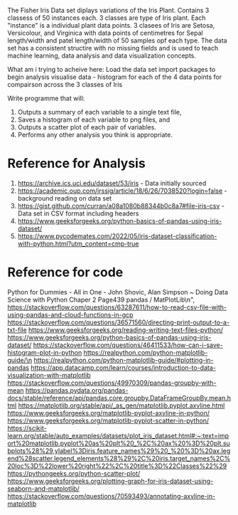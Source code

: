 The Fisher Iris Data set diplays variations of the Iris Plant. Contains 3 classess of 50 instances each. 3 classes are type of Iris plant. Each "instance" is a individual plant data points. 
3 clasees of Iris are Setosa, Versicolour, and Virginica with data points of centimetres for Sepal length/width and patel length/width of 50 samples opf each type. 
The data set has a consistent structire with no missing fields and is used to teach machine learning,  data analysis and data visualization concepts.  

What am i trying to acheive here: 
Load the data set
import packages to begin analysis
visualise data - histogram for each of the 4 data points for compairson across the 3 classes of Iris

Write programme that will:
1. Outputs a summary of each variable to a single text file, 
2. Saves a histogram of each variable to png files, and 
3. Outputs a scatter plot of each pair of variables. 
4. Performs any other analysis you think is appropriate.


# Reference for Analysis
1. https://archive.ics.uci.edu/dataset/53/iris - Data initially sourced
2. https://academic.oup.com/jrssig/article/18/6/26/7038520?login=false  -  background reading on data set
3. https://gist.github.com/curran/a08a1080b88344b0c8a7#file-iris-csv  -  Data set in CSV format including headers
4. https://www.geeksforgeeks.org/python-basics-of-pandas-using-iris-dataset/
5. https://www.pycodemates.com/2022/05/iris-dataset-classification-with-python.html?utm_content=cmp-true

# Reference for code
Python for Dummies - All in One - John Shovic,  Alan Simpson ~ Doing Data Science with Python Chaper 2  Page439 pandas / MatPlotLib\n",
https://stackoverflow.com/questions/63287611/how-to-read-csv-file-with-using-pandas-and-cloud-functions-in-gcp
https://stackoverflow.com/questions/36571560/directing-print-output-to-a-txt-file
https://www.geeksforgeeks.org/reading-writing-text-files-python/
https://www.geeksforgeeks.org/python-basics-of-pandas-using-iris-dataset/
https://stackoverflow.com/questions/46411533/how-can-i-save-histogram-plot-in-python
https://realpython.com/python-matplotlib-guide/\n
https://realpython.com/python-matplotlib-guide/#plotting-in-pandas
https://app.datacamp.com/learn/courses/introduction-to-data-visualization-with-matplotlib
https://stackoverflow.com/questions/49970309/pandas-groupby-with-mean
https://pandas.pydata.org/pandas-docs/stable/reference/api/pandas.core.groupby.DataFrameGroupBy.mean.html
https://matplotlib.org/stable/api/_as_gen/matplotlib.pyplot.axvline.html
https://www.geeksforgeeks.org/matplotlib-pyplot-axvline-in-python/
https://www.geeksforgeeks.org/matplotlib-pyplot-scatter-in-python/
https://scikit-learn.org/stable/auto_examples/datasets/plot_iris_dataset.html#:~:text=import%20matplotlib.pyplot%20as%20plt%20_%2C%20ax%20%3D%20plt.subplots%28%29,ylabel%3Diris.feature_names%29%20_%20%3D%20ax.legend%28scatter.legend_elements%28%29%2C%20iris.target_names%2C%20loc%3D%22lower%20right%22%2C%20title%3D%22Classes%22%29
https://pythongeeks.org/python-scatter-plot/
https://www.geeksforgeeks.org/plotting-graph-for-iris-dataset-using-seaborn-and-matplotlib/
https://stackoverflow.com/questions/70593493/annotating-axvline-in-matplotlib


